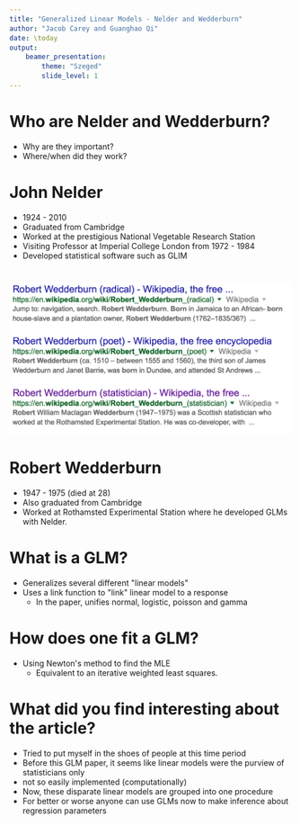```yaml
---
title: "Generalized Linear Models - Nelder and Wedderburn"
author: "Jacob Carey and Guanghao Qi"
date: \today
output: 
    beamer_presentation:
        theme: "Szeged"
        slide_level: 1
---
```


# Who are Nelder and Wedderburn?

- Why are they important?
- Where/when did they work?

# John Nelder
- 1924 - 2010
- Graduated from Cambridge
- Worked at the prestigious National Vegetable Research Station
- Visiting Professor at Imperial College London from 1972 - 1984
- Developed statistical software such as GLIM

# 
![More than one Wedderburn...](img/wedderburn.png)

# Robert Wedderburn
- 1947 - 1975 (died at 28)
- Also graduated from Cambridge
- Worked at  Rothamsted Experimental Station where he developed GLMs with Nelder.

# What is a GLM?
- Generalizes several different "linear models"
- Uses a link function to "link" linear model to a response
    - In the paper, unifies normal, logistic, poisson and gamma

# How does one fit a GLM?
- Using Newton's method to find the MLE
    - Equivalent to an iterative weighted least squares.

# What did you find interesting about the article?
- Tried to put myself in the shoes of people at this time period
- Before this GLM paper, it seems like linear models were the purview of statisticians only
- not so easily implemented (computationally)
- Now, these disparate linear models are grouped into one procedure
- For better or worse anyone can use GLMs now to make inference about regression parameters
